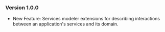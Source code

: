 ### Version 1.0.0

- New Feature: Services modeler extensions for describing interactions between an application's services and its domain.
